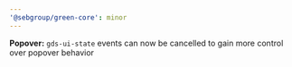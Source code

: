 ```yaml
---
'@sebgroup/green-core': minor
---
```


**Popover:** `gds-ui-state` events can now be cancelled to gain more control over popover behavior
